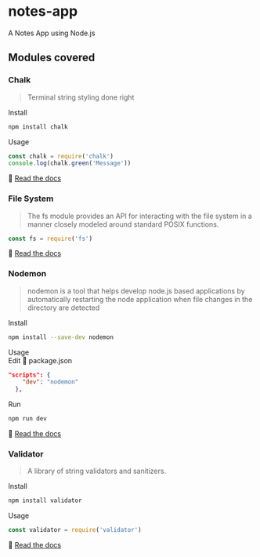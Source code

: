 # notes-app
A Notes App using Node.js

## Modules covered

### Chalk
>Terminal string styling done right

Install
```bash
npm install chalk
```

Usage
```javascript
const chalk = require('chalk')
console.log(chalk.green('Message'))
```
:page_facing_up: [Read the docs](https://www.npmjs.com/package/chalk)

### File System
>The fs module provides an API for interacting with the file system in a manner closely modeled around standard POSIX functions.

```javascript
const fs = require('fs')
```
:page_facing_up: [Read the docs](https://nodejs.org/dist/latest-v12.x/docs/api/fs.html#fs_file_system)

### Nodemon
>nodemon is a tool that helps develop node.js based applications by automatically restarting the node application when file changes in the directory are detected

Install
```bash
npm install --save-dev nodemon
```

Usage  
Edit :page_facing_up: package.json
```json
"scripts": {
    "dev": "nodemon"
  },
```
Run
```bash
npm run dev
```

:page_facing_up: [Read the docs](https://www.npmjs.com/package/nodemon)


### Validator
>A library of string validators and sanitizers.

Install
```bash
npm install validator
```

Usage
```javascript
const validator = require('validator')
```
:page_facing_up: [Read the docs](https://www.npmjs.com/package/validator)

